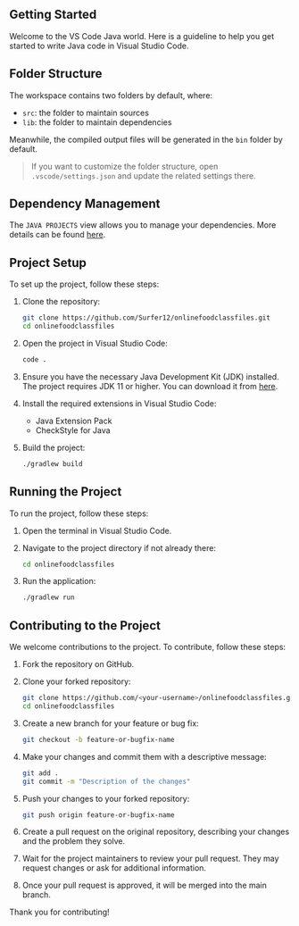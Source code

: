## Getting Started

Welcome to the VS Code Java world. Here is a guideline to help you get started to write Java code in Visual Studio Code.

## Folder Structure

The workspace contains two folders by default, where:

- `src`: the folder to maintain sources
- `lib`: the folder to maintain dependencies

Meanwhile, the compiled output files will be generated in the `bin` folder by default.

> If you want to customize the folder structure, open `.vscode/settings.json` and update the related settings there.

## Dependency Management

The `JAVA PROJECTS` view allows you to manage your dependencies. More details can be found [here](https://github.com/microsoft/vscode-java-dependency#manage-dependencies).

## Project Setup

To set up the project, follow these steps:

1. Clone the repository:
   ```sh
   git clone https://github.com/Surfer12/onlinefoodclassfiles.git
   cd onlinefoodclassfiles
   ```

2. Open the project in Visual Studio Code:
   ```sh
   code .
   ```

3. Ensure you have the necessary Java Development Kit (JDK) installed. The project requires JDK 11 or higher. You can download it from [here](https://www.oracle.com/java/technologies/javase-jdk11-downloads.html).

4. Install the required extensions in Visual Studio Code:
   - Java Extension Pack
   - CheckStyle for Java

5. Build the project:
   ```sh
   ./gradlew build
   ```

## Running the Project

To run the project, follow these steps:

1. Open the terminal in Visual Studio Code.

2. Navigate to the project directory if not already there:
   ```sh
   cd onlinefoodclassfiles
   ```

3. Run the application:
   ```sh
   ./gradlew run
   ```

## Contributing to the Project

We welcome contributions to the project. To contribute, follow these steps:

1. Fork the repository on GitHub.

2. Clone your forked repository:
   ```sh
   git clone https://github.com/<your-username>/onlinefoodclassfiles.git
   cd onlinefoodclassfiles
   ```

3. Create a new branch for your feature or bug fix:
   ```sh
   git checkout -b feature-or-bugfix-name
   ```

4. Make your changes and commit them with a descriptive message:
   ```sh
   git add .
   git commit -m "Description of the changes"
   ```

5. Push your changes to your forked repository:
   ```sh
   git push origin feature-or-bugfix-name
   ```

6. Create a pull request on the original repository, describing your changes and the problem they solve.

7. Wait for the project maintainers to review your pull request. They may request changes or ask for additional information.

8. Once your pull request is approved, it will be merged into the main branch.

Thank you for contributing!
